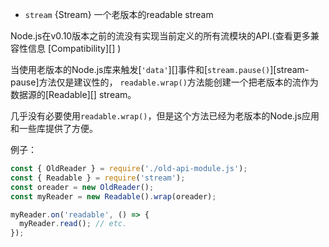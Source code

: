 <!-- YAML
added: v0.9.4
-->

* `stream` {Stream} 一个老版本的readable stream

Node.js在v0.10版本之前的流没有实现当前定义的所有流模块的API.(查看更多兼容性信息 [Compatibility][]
)

当使用老版本的Node.js库来触发[`'data'`][]事件和[`stream.pause()`][stream-pause]方法仅是建议性的，
`readable.wrap()`方法能创建一个把老版本的流作为数据源的[Readable][] stream。

几乎没有必要使用`readable.wrap()`，但是这个方法已经为老版本的Node.js应用和一些库提供了方便。

例子：

```js
const { OldReader } = require('./old-api-module.js');
const { Readable } = require('stream');
const oreader = new OldReader();
const myReader = new Readable().wrap(oreader);

myReader.on('readable', () => {
  myReader.read(); // etc.
});
```

